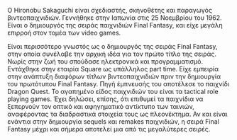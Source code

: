 Ο Hironobu Sakaguchi είναι σχεδιαστής, σκηνοθέτης και παραγωγός βιντεοπαιχνιδιών. 
Γεννήθηκε στην Ιαπωνία στις 25 Νοεμβρίου του 1962. Είναι ο δημιουργός της σειράς παιχνιδιών Final Fantasy, 
και είχε μεγάλη επιρροή στον τομέα των video games.

Είναι περισσότερο γνωστός ως ο δημιουργός της σειράς Final Fantasy, στην οποία συνέλαβε 
την αρχική ιδέα για τον πρώτο τίτλο της σειράς. Νωρίς στην ζωή του σπούδασε ηλεκτρονικά και προγραμματισμό. Εντάχθηκε στην εταιρία Square
ως υπάλληλος part time. Είχε εμπειρία στην ανάπτυξη διαφόρων τίτλων βιντεοπαιχνιδιών πριν την δημιουργία του πρωτότυπου Final Fantasy.
Πηγή έμπνευσής του αποτέλεσε το παιχνίδι Dragon Quest.
Το αγαπημένο είδος παιχνιδιών του είναι τα tactical role playing games.
Έχει δηλώσει, επίσης, ότι επιθυμεί τα παιχνίδια να ξεπερνούν τον οπτικό και αφηγηματικό αντίκτυπο των ταινιών, 
αναφέροντας τα διαδραστικά στοιχεία τους ως πλεονέκτημα.
Αν και είναι ενάντια στην δημιουργία sequels και remakes παιχνιδιών, η σειρά Final Fantasy μέχρι και σήμερα αποτελεί μια από τις μεγαλύτερες
σειρές.
